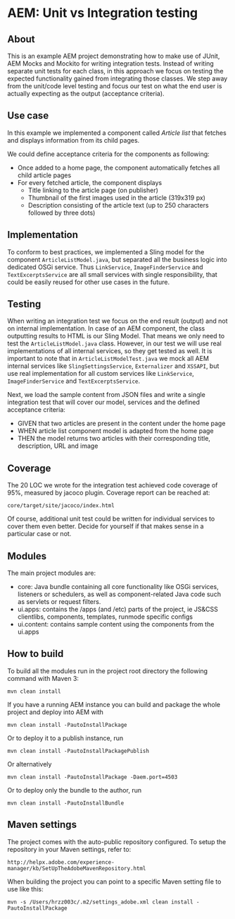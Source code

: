 # AEM: Unit vs Integration testing

## About

This is an example AEM project demonstrating how to make use of JUnit, AEM Mocks and Mockito for writing integration tests.
Instead of writing separate unit tests for each class, in this approach we focus on testing the expected functionality gained from integrating those classes.
We step away from the unit/code level testing and focus our test on what the end user is actually expecting as the output (acceptance criteria).

## Use case

In this example we implemented a component called _Article list_ that fetches and displays information from its child pages.

We could define acceptance criteria for the components as following:
* Once added to a home page, the component automatically fetches all child article pages
* For every fetched article, the component displays
    * Title linking to the article page (on publisher)
    * Thumbnail of the first images used in the article (319x319 px)
    * Description consisting of the article text (up to 250 characters followed by three dots)   

## Implementation

To conform to best practices, we implemented a Sling model for the component `ArticleListModel.java`, but separated all the business logic into dedicated OSGi service.
Thus `LinkService`, `ImageFinderService` and `TextExcerptsService` are all small services with single responsibility, that could be easily reused for other use cases in the future.

## Testing

When writing an integration test we focus on the end result (output) and not on internal implementation. In case of an AEM component, the class outputting results to HTML is our Sling Model.
That means we only need to test the `ArticleListModel.java` class. However, in our test we will use real implementations of all internal services, so they get tested as well.
It is important to note that in `ArticleListModelTest.java` we mock all AEM internal services like `SlingSettingsService`, `Externalizer` and `XSSAPI`, but use real implementation for all custom services like `LinkService`, `ImageFinderService` and `TextExcerptsService`.

Next, we load the sample content from JSON files and write a single integration test that will cover our model, services and the defined acceptance criteria:
* GIVEN that two articles are present in the content under the home page
* WHEN article list component model is adapted from the home page
* THEN the model returns two articles with their corresponding title, description, URL and image

## Coverage

The 20 LOC we wrote for the integration test achieved code coverage of 95%, measured by jacoco plugin. Coverage report can be reached at:

    core/target/site/jacoco/index.html
    
Of course, additional unit test could be written for individual services to cover them even better. 
Decide for yourself if that makes sense in a particular case or not.

## Modules

The main project modules are:

* core: Java bundle containing all core functionality like OSGi services, listeners or schedulers, as well as component-related Java code such as servlets or request filters.
* ui.apps: contains the /apps (and /etc) parts of the project, ie JS&CSS clientlibs, components, templates, runmode specific configs
* ui.content: contains sample content using the components from the ui.apps

## How to build

To build all the modules run in the project root directory the following command with Maven 3:

    mvn clean install

If you have a running AEM instance you can build and package the whole project and deploy into AEM with

    mvn clean install -PautoInstallPackage

Or to deploy it to a publish instance, run

    mvn clean install -PautoInstallPackagePublish

Or alternatively

    mvn clean install -PautoInstallPackage -Daem.port=4503

Or to deploy only the bundle to the author, run

    mvn clean install -PautoInstallBundle

## Maven settings

The project comes with the auto-public repository configured. To setup the repository in your Maven settings, refer to:

    http://helpx.adobe.com/experience-manager/kb/SetUpTheAdobeMavenRepository.html

When building the project you can point to a specific Maven setting file to use like this:
    
    mvn -s /Users/hrzz003c/.m2/settings_adobe.xml clean install -PautoInstallPackage